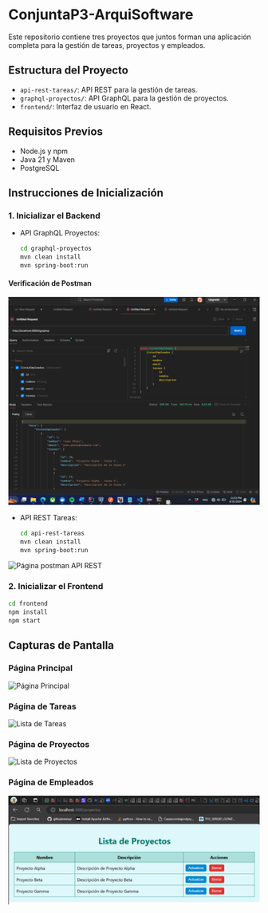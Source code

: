 # ConjuntaP3-ArquiSoftware
Este repositorio contiene tres proyectos que juntos forman una aplicación completa para la gestión de tareas, proyectos y empleados.

## Estructura del Proyecto
- `api-rest-tareas/`: API REST para la gestión de tareas.
- `graphql-proyectos/`: API GraphQL para la gestión de proyectos.
- `frontend/`: Interfaz de usuario en React.

## Requisitos Previos
- Node.js y npm
- Java 21 y Maven
- PostgreSQL

## Instrucciones de Inicialización

### 1. Inicializar el Backend
- API GraphQL Proyectos:
  ```bash
  cd graphql-proyectos
  mvn clean install
  mvn spring-boot:run
  ```

#### Verificación de Postman
![Página postman GraphQL](./imagenes/Screenshot%202024-08-31%20231552.png)


- API REST Tareas:
  ```bash
  cd api-rest-tareas
  mvn clean install
  mvn spring-boot:run
  ```
![Página postman API REST](./imagenes/Screenshot%2024-08-31%232627.png)


### 2. Inicializar el Frontend
```bash
cd frontend
npm install
npm start
```

## Capturas de Pantalla
### Página Principal
![Página Principal](./imagenes/Screenshot%2024-08-31%231043.png)

### Página de Tareas
![Lista de Tareas](./imagenes/Screenshot%2024-08-31%231330.png)

### Página de Proyectos
![Lista de Proyectos](./imagenes/Screenshot%2024-08-31%231019.png)

### Página de Empleados
![Lista de Empleados](./imagenes/Screenshot%202024-08-31%20231019.png)

